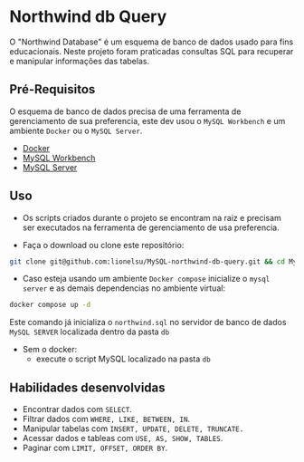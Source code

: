 <!-- Este é um comentário: omitir os tópidos redundantes -->
<!--  **| [Brazil](README.md) | [asdf](README_en.md) |** -->

# Northwind db Query

O "Northwind Database" é um esquema de banco de dados usado para fins educacionais. Neste projeto foram praticadas consultas SQL para recuperar e manipular informações das tabelas.

## Pré-Requisitos

O esquema de banco de dados precisa de uma ferramenta de gerenciamento de sua preferencia, este dev usou o `MySQL Workbench` e um ambiente `Docker` ou o `MySQL Server`.

- [Docker](https://docs.docker.com/compose/)
- [MySQL Workbench](https://dev.mysql.com/downloads/workbench/)
- [MySQL Server](https://dev.mysql.com/downloads/mysql/)

## Uso

- Os scripts criados durante o projeto se encontram na raiz e precisam ser executados na ferramenta de gerenciamento de usa preferencia.

- Faça o download ou clone este repositório:

```bash
git clone git@github.com:lionelsu/MySQL-northwind-db-query.git && cd MySQL-northwind-db-query
```

- Caso esteja usando um ambiente `Docker compose` inicialize o `mysql server` e as demais dependencias no ambiente virtual:

```bash
docker compose up -d
```

Este comando já inicializa o `northwind.sql` no servidor de banco de dados `MySQL SERVER` localizada dentro da pasta `db`

- Sem o docker:
  - execute o script MySQL localizado na pasta `db`

## Habilidades desenvolvidas

- Encontrar dados com `SELECT`.
- Filtrar dados com `WHERE, LIKE, BETWEEN, IN`.
- Manipular tabelas com `INSERT, UPDATE, DELETE, TRUNCATE.`
- Acessar dados e tableas com `USE, AS, SHOW, TABLES`.
- Paginar com `LIMIT, OFFSET, ORDER BY`.
